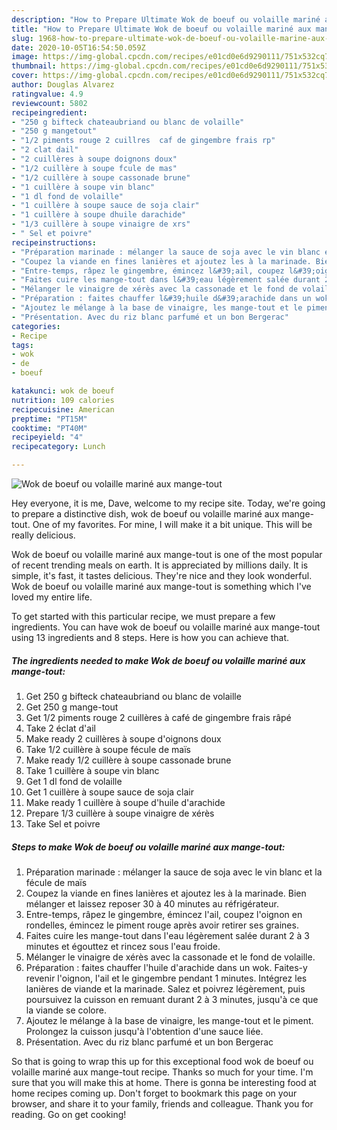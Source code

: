 ```yaml
---
description: "How to Prepare Ultimate Wok de boeuf ou volaille mariné aux mange-tout"
title: "How to Prepare Ultimate Wok de boeuf ou volaille mariné aux mange-tout"
slug: 1968-how-to-prepare-ultimate-wok-de-boeuf-ou-volaille-marine-aux-mange-tout
date: 2020-10-05T16:54:50.059Z
image: https://img-global.cpcdn.com/recipes/e01cd0e6d9290111/751x532cq70/wok-de-boeuf-ou-volaille-marine-aux-mange-tout-photo-principale-de-la-recette.jpg
thumbnail: https://img-global.cpcdn.com/recipes/e01cd0e6d9290111/751x532cq70/wok-de-boeuf-ou-volaille-marine-aux-mange-tout-photo-principale-de-la-recette.jpg
cover: https://img-global.cpcdn.com/recipes/e01cd0e6d9290111/751x532cq70/wok-de-boeuf-ou-volaille-marine-aux-mange-tout-photo-principale-de-la-recette.jpg
author: Douglas Alvarez
ratingvalue: 4.9
reviewcount: 5802
recipeingredient:
- "250 g bifteck chateaubriand ou blanc de volaille"
- "250 g mangetout"
- "1/2 piments rouge 2 cuillres  caf de gingembre frais rp"
- "2 clat dail"
- "2 cuillères à soupe doignons doux"
- "1/2 cuillère à soupe fcule de mas"
- "1/2 cuillère à soupe cassonade brune"
- "1 cuillère à soupe vin blanc"
- "1 dl fond de volaille"
- "1 cuillère à soupe sauce de soja clair"
- "1 cuillère à soupe dhuile darachide"
- "1/3 cuillère à soupe vinaigre de xrs"
- " Sel et poivre"
recipeinstructions:
- "Préparation marinade : mélanger la sauce de soja avec le vin blanc et la fécule de maïs"
- "Coupez la viande en fines lanières et ajoutez les à la marinade. Bien mélanger et laissez reposer 30 à 40 minutes au réfrigérateur."
- "Entre-temps, râpez le gingembre, émincez l&#39;ail, coupez l&#39;oignon en rondelles, émincez le piment rouge après avoir retirer ses graines."
- "Faites cuire les mange-tout dans l&#39;eau légèrement salée durant 2 à 3 minutes et égouttez et rincez sous l&#39;eau froide."
- "Mélanger le vinaigre de xérès avec la cassonade et le fond de volaille."
- "Préparation : faites chauffer l&#39;huile d&#39;arachide dans un wok. Faites-y revenir l&#39;oignon, l&#39;ail et le gingembre pendant 1 minutes. Intégrez les lanières de viande et la marinade. Salez et poivrez légèrement, puis poursuivez la cuisson en remuant durant 2 à 3 minutes, jusqu&#39;à ce que la viande se colore."
- "Ajoutez le mélange à la base de vinaigre, les mange-tout et le piment. Prolongez la cuisson jusqu&#39;à l&#39;obtention d&#39;une sauce liée."
- "Présentation. Avec du riz blanc parfumé et un bon Bergerac"
categories:
- Recipe
tags:
- wok
- de
- boeuf

katakunci: wok de boeuf 
nutrition: 109 calories
recipecuisine: American
preptime: "PT15M"
cooktime: "PT40M"
recipeyield: "4"
recipecategory: Lunch

---
```



![Wok de boeuf ou volaille mariné aux mange-tout](https://img-global.cpcdn.com/recipes/e01cd0e6d9290111/751x532cq70/wok-de-boeuf-ou-volaille-marine-aux-mange-tout-photo-principale-de-la-recette.jpg)

Hey everyone, it is me, Dave, welcome to my recipe site. Today, we're going to prepare a distinctive dish, wok de boeuf ou volaille mariné aux mange-tout. One of my favorites. For mine, I will make it a bit unique. This will be really delicious.



Wok de boeuf ou volaille mariné aux mange-tout is one of the most popular of recent trending meals on earth. It is appreciated by millions daily. It is simple, it's fast, it tastes delicious. They're nice and they look wonderful. Wok de boeuf ou volaille mariné aux mange-tout is something which I've loved my entire life.


To get started with this particular recipe, we must prepare a few ingredients. You can have wok de boeuf ou volaille mariné aux mange-tout using 13 ingredients and 8 steps. Here is how you can achieve that.

<!--inarticleads1-->

##### The ingredients needed to make Wok de boeuf ou volaille mariné aux mange-tout:

1. Get 250 g bifteck chateaubriand ou blanc de volaille
1. Get 250 g mange-tout
1. Get 1/2 piments rouge 2 cuillères à café de gingembre frais râpé
1. Take 2 éclat d&#39;ail
1. Make ready 2 cuillères à soupe d&#39;oignons doux
1. Take 1/2 cuillère à soupe fécule de maïs
1. Make ready 1/2 cuillère à soupe cassonade brune
1. Take 1 cuillère à soupe vin blanc
1. Get 1 dl fond de volaille
1. Get 1 cuillère à soupe sauce de soja clair
1. Make ready 1 cuillère à soupe d&#39;huile d&#39;arachide
1. Prepare 1/3 cuillère à soupe vinaigre de xérès
1. Take  Sel et poivre




<!--inarticleads2-->

##### Steps to make Wok de boeuf ou volaille mariné aux mange-tout:

1. Préparation marinade : mélanger la sauce de soja avec le vin blanc et la fécule de maïs
1. Coupez la viande en fines lanières et ajoutez les à la marinade. Bien mélanger et laissez reposer 30 à 40 minutes au réfrigérateur.
1. Entre-temps, râpez le gingembre, émincez l&#39;ail, coupez l&#39;oignon en rondelles, émincez le piment rouge après avoir retirer ses graines.
1. Faites cuire les mange-tout dans l&#39;eau légèrement salée durant 2 à 3 minutes et égouttez et rincez sous l&#39;eau froide.
1. Mélanger le vinaigre de xérès avec la cassonade et le fond de volaille.
1. Préparation : faites chauffer l&#39;huile d&#39;arachide dans un wok. Faites-y revenir l&#39;oignon, l&#39;ail et le gingembre pendant 1 minutes. Intégrez les lanières de viande et la marinade. Salez et poivrez légèrement, puis poursuivez la cuisson en remuant durant 2 à 3 minutes, jusqu&#39;à ce que la viande se colore.
1. Ajoutez le mélange à la base de vinaigre, les mange-tout et le piment. Prolongez la cuisson jusqu&#39;à l&#39;obtention d&#39;une sauce liée.
1. Présentation. Avec du riz blanc parfumé et un bon Bergerac




So that is going to wrap this up for this exceptional food wok de boeuf ou volaille mariné aux mange-tout recipe. Thanks so much for your time. I'm sure that you will make this at home. There is gonna be interesting food at home recipes coming up. Don't forget to bookmark this page on your browser, and share it to your family, friends and colleague. Thank you for reading. Go on get cooking!
